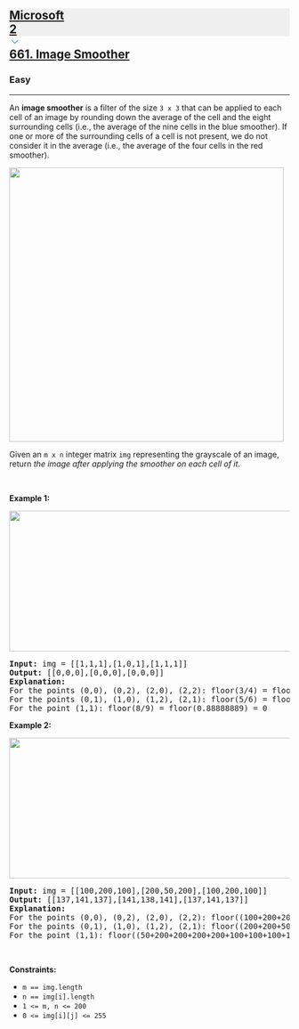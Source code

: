 <h2><a href="https://leetcode.com/problems/image-smoother/"><div id="big-omega-company-tags"><div id="big-omega-topbar"><div class="companyTagsContainer" style="overflow-x: scroll; flex-wrap: nowrap;"><div class="companyTagsContainer--tag" style="background-color: rgba(0, 10, 32, 0.05); --darkreader-inline-bgcolor: rgba(0, 8, 26, 0.05);" data-darkreader-inline-bgcolor=""><div>Microsoft</div><div class="companyTagsContainer--tagOccurence">2</div></div></div><div class="companyTagsContainer--chevron"><div><svg version="1.1" id="icon" xmlns="http://www.w3.org/2000/svg" xmlns:xlink="http://www.w3.org/1999/xlink" x="0px" y="0px" viewBox="0 0 32 32" fill="#4087F1" xml:space="preserve" style="width: 20px; --darkreader-inline-fill: #4aa0f2;" data-darkreader-inline-fill=""><polygon points="16,22 6,12 7.4,10.6 16,19.2 24.6,10.6 26,12 "></polygon><rect id="_x3C_Transparent_Rectangle_x3E_" class="st0" fill="none" width="32" height="32"></rect></svg></div></div></div></div>661. Image Smoother</a></h2><h3>Easy</h3><hr><div><p>An <strong>image smoother</strong> is a filter of the size <code>3 x 3</code> that can be applied to each cell of an image by rounding down the average of the cell and the eight surrounding cells (i.e., the average of the nine cells in the blue smoother). If one or more of the surrounding cells of a cell is not present, we do not consider it in the average (i.e., the average of the four cells in the red smoother).</p>
<img alt="" src="https://assets.leetcode.com/uploads/2021/05/03/smoother-grid.jpg" style="width: 493px; height: 493px;">
<p>Given an <code>m x n</code> integer matrix <code>img</code> representing the grayscale of an image, return <em>the image after applying the smoother on each cell of it</em>.</p>

<p>&nbsp;</p>
<p><strong class="example">Example 1:</strong></p>
<img alt="" src="https://assets.leetcode.com/uploads/2021/05/03/smooth-grid.jpg" style="width: 613px; height: 253px;">
<pre><strong>Input:</strong> img = [[1,1,1],[1,0,1],[1,1,1]]
<strong>Output:</strong> [[0,0,0],[0,0,0],[0,0,0]]
<strong>Explanation:</strong>
For the points (0,0), (0,2), (2,0), (2,2): floor(3/4) = floor(0.75) = 0
For the points (0,1), (1,0), (1,2), (2,1): floor(5/6) = floor(0.83333333) = 0
For the point (1,1): floor(8/9) = floor(0.88888889) = 0
</pre>

<p><strong class="example">Example 2:</strong></p>
<img alt="" src="https://assets.leetcode.com/uploads/2021/05/03/smooth2-grid.jpg" style="width: 613px; height: 253px;">
<pre><strong>Input:</strong> img = [[100,200,100],[200,50,200],[100,200,100]]
<strong>Output:</strong> [[137,141,137],[141,138,141],[137,141,137]]
<strong>Explanation:</strong>
For the points (0,0), (0,2), (2,0), (2,2): floor((100+200+200+50)/4) = floor(137.5) = 137
For the points (0,1), (1,0), (1,2), (2,1): floor((200+200+50+200+100+100)/6) = floor(141.666667) = 141
For the point (1,1): floor((50+200+200+200+200+100+100+100+100)/9) = floor(138.888889) = 138
</pre>

<p>&nbsp;</p>
<p><strong>Constraints:</strong></p>

<ul>
	<li><code>m == img.length</code></li>
	<li><code>n == img[i].length</code></li>
	<li><code>1 &lt;= m, n &lt;= 200</code></li>
	<li><code>0 &lt;= img[i][j] &lt;= 255</code></li>
</ul>
</div>